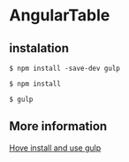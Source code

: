 # AngularTable

instalation
-----------
```
$ npm install -save-dev gulp

$ npm install

$ gulp
```


More information
-----------
[Hove install and use gulp](http://tsumbaluk.in.ua/blog/gulp-ustanovka-i-nastrojka-komponentov-rukovodstvo-dlya-udobnoj-i-bystroj-front-end-razrabotki)

